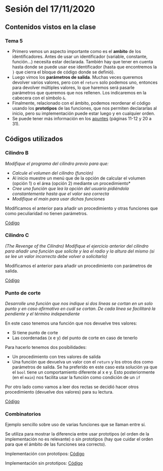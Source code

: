 # Sesión del 17/11/2020

## Contenidos vistos en la clase

### Tema 5
* Primero vemos un aspecto importante como es el __ambito__ de los identificadores. Antes de usar un identificador (variable, constante, función...) necesita estar declarada. También hay que tener en cuenta hasta donde se puede usar ese identificador (hasta que encontremos la `}` que cierra el bloque de código donde se definió).
* Luego vimos los __parámetros de salida__. Muchas veces queremos devolver varios valores, pero con el `return` solo podemos uno, entonces para devolver múltiples valores, lo que haremos será pasarle parámetros que queremos que nos rellenen. Los indicaremos en la cabecera con el símbolo `&`.
* Finalmente, relacionado con el ámbito, podemos reordenar el código usando los __prototipos__ de las funciones, que nos permiten declararlas al inicio, pero su implementación puede estar luego y en cualquier orden.
* Se puede tener más información en los [apuntes](https://eii.cv.uma.es/pluginfile.php/233713/mod_resource/content/0/Tema%205.pdf) (páginas 11-12 y 20 a 31).
  
## Códigos utilizados

### Cilindro B 
*Modifique el programa del cilindro previo para que:*

* *Calcule el volumen del cilindro (función)*
* Al inicio muestre un menú que de la opción de calcular el volumen (opción 1) o el área (opción 2) mediante un procedimiento*
* *Cree una función que lea la opción del usuario pidiéndola constantemente hasta que el valor sea correcta*
* *Modifique el main para usar dichas funciones*

Modificamos el anterior para añadir un procedimiento y otras funciones que como peculiaridad no tienen parámetros.

[Código](sesion17.11.20/cilindro-B.cpp)

### Cilindro C 
*(The Revenge of the Cilindro) Modifique el ejercicio anterior del cilindro para añadir una función que solicite y lea el radio y la altura del mismo (si se lee un valor incorrecto debe volver a solicitarlo)*

Modificamos el anterior para añadir un procedimiento con parámetros de salida. 

[Código](sesion17.11.20/cilindro-C.cpp)

### Punto de corte

*Desarrolle una función que nos indique si dos líneas se cortan en un solo punto y en caso afirmativo en cuál se cortan. De cada línea se facilitará la pendiente y el término independiente*

En este caso tenemos una función que nos devuelve tres valores:
* Si tiene punto de corte
* Las coordenadas (x e y) del punto de corte en caso de tenerlo

Para hacerlo tenemos dos posibilidades:
* Un procedimiento con tres valores de salida
* Una función que devuelva un valor con el `return` y los otros dos como parámetros de salida. Se ha preferido en este caso esta solución ya  que el `bool` tiene un comportamiento diferente al x e y. Esto posteriormente (en el `main`) nos facilita usar la función como condición de un `if`

Por otro lado como vamos a leer dos rectas se decidió hacer otros procedimiento (devuelve dos valores) para su lectura.

[Código](sesion17.11.20/lineas.cpp)

### Combinatorios

Ejemplo sencillo sobre uso de varias funciones que se llaman entre sí.

Se utiliza para mostrar la diferencia entre usar prototipos (el orden de la implementación no es relevante) o sin prototipos (hay que cuidar el orden para que el ámbito de las funciones sea correcto).

Implementación con prototipos: [Código](sesion17.11.20/combinatorio_prototipo.cpp)

Implementación sin prototipos: [Código](sesion17.11.20/combinatorio_sin_prototipo.cpp)
